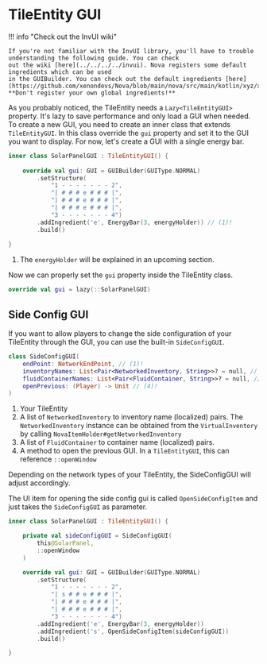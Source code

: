 # TileEntity GUI

!!! info "Check out the InvUI wiki"

    If you're not familiar with the InvUI library, you'll have to trouble understanding the following guide. You can check
    out the wiki [here](../../../../invui). Nova registers some default ingredients which can be used
    in the GUIBuilder. You can check out the default ingredients [here](https://github.com/xenondevs/Nova/blob/main/nova/src/main/kotlin/xyz/xenondevs/nova/ui/GlobalStructureIngredients.kt).
    **Don't register your own global ingredients!**

As you probably noticed, the TileEntity needs a ``Lazy<TileEntityGUI>`` property. It's lazy to save performance and only
load a GUI when needed. To create a new GUI, you need to create an inner class that extends ``TileEntityGUI``. In this
class override the ``gui`` property and set it to the GUI you want to display. For now, let's create a GUI with a single
energy bar.

```kotlin
inner class SolarPanelGUI : TileEntityGUI() {
    
    override val gui: GUI = GUIBuilder(GUIType.NORMAL)
        .setStructure(
            "1 - - - - - - - 2",
            "| # # # e # # # |",
            "| # # # e # # # |",
            "| # # # e # # # |",
            "3 - - - - - - - 4")
        .addIngredient('e', EnergyBar(3, energyHolder)) // (1)!
        .build()
    
}
```

1. The ``energyHolder`` will be explained in an upcoming section.

Now we can properly set the ``gui`` property inside the TileEntity class.

```kotlin
override val gui = lazy(::SolarPanelGUI)
```

## Side Config GUI

If you want to allow players to change the side configuration of your TileEntity through the GUI, you can use the
built-in `SideConfigGUI`.

```kotlin title="SideConfigGUI Constructor"
class SideConfigGUI(
    endPoint: NetworkEndPoint, // (1)!
    inventoryNames: List<Pair<NetworkedInventory, String>>? = null, // (2)!
    fluidContainerNames: List<Pair<FluidContainer, String>>? = null, // (3)!
    openPrevious: (Player) -> Unit // (4)!
) 
```

1. Your TileEntity
2. A list of `NetworkedInventory` to inventory name (localized) pairs. The `NetworkedInventory` instance can be obtained
    from the `VirtualInventory` by calling `NovaItemHolder#getNetworkedInventory`
3. A list of `FluidContainer` to container name (localized) pairs.
4. A method to open the previous GUI. In a `TileEntityGUI`, this can reference `::openWindow`

Depending on the network types of your TileEntity, the SideConfigGUI will adjust accordingly.

The UI item for opening the side config gui is called `OpenSideConfigItem` and just takes the `SideConfigGUI` as parameter.

```kotlin
inner class SolarPanelGUI : TileEntityGUI() {

    private val sideConfigGUI = SideConfigGUI(
        this@SolarPanel,
        ::openWindow
    )

    override val gui: GUI = GUIBuilder(GUIType.NORMAL)
        .setStructure(
            "1 - - - - - - - 2",
            "| s # # e # # # |",
            "| # # # e # # # |",
            "| # # # e # # # |",
            "3 - - - - - - - 4")
        .addIngredient('e', EnergyBar(3, energyHolder))
        .addIngredient('s', OpenSideConfigItem(sideConfigGUI))
        .build()

}
```